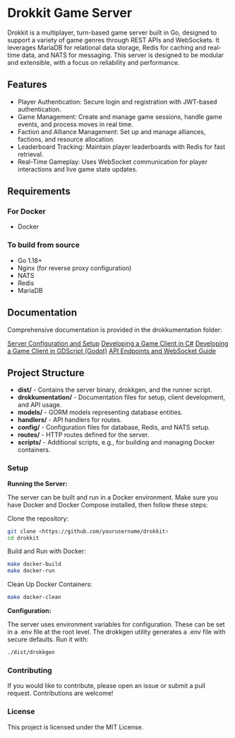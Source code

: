 # Drokkit Game Server

Drokkit is a multiplayer, turn-based game server built in Go, designed to support a variety of game genres through REST APIs and WebSockets. It leverages MariaDB for relational data storage, Redis for caching and real-time data, and NATS for messaging. This server is designed to be modular and extensible, with a focus on reliability and performance.

## Features

- Player Authentication: Secure login and registration with JWT-based authentication.
- Game Management: Create and manage game sessions, handle game events, and process moves in real time.
- Faction and Alliance Management: Set up and manage alliances, factions, and resource allocation.
- Leaderboard Tracking: Maintain player leaderboards with Redis for fast retrieval.
- Real-Time Gameplay: Uses WebSocket communication for player interactions and live game state updates.

## Requirements

### For Docker

- Docker

### To build from source

- Go 1.18+
- Nginx (for reverse proxy configuration)
- NATS
- Redis
- MariaDB

## Documentation

Comprehensive documentation is provided in the drokkumentation folder:

[Server Configuration and Setup](drokkumentation/running.md)
[Developing a Game Client in C#](drokkumentation/writingagameincsharp.md)
[Developing a Game Client in GDScript (Godot)](drokkumentation/writingagameingdscript.md)
[API Endpoints and WebSocket Guide](drokkumentation/apiendpoints.md)

## Project Structure

- **dist/** - Contains the server binary, drokkgen, and the runner script.
- **drokkumentation/** - Documentation files for setup, client development, and API usage.
- **models/** - GORM models representing database entities.
- **handlers/** - API handlers for routes.
- **config/** - Configuration files for database, Redis, and NATS setup.
- **routes/** - HTTP routes defined for the server.
- **scripts/** - Additional scripts, e.g., for building and managing Docker containers.

### Setup

**Running the Server:**

The server can be built and run in a Docker environment. Make sure you have Docker and Docker Compose installed, then follow these steps:

Clone the repository:

```bash
git clone <https://github.com/yourusername/drokkit>
cd drokkit
```

Build and Run with Docker:

```bash
make docker-build
make docker-run
```

Clean Up Docker Containers:

```bash
make docker-clean
```

**Configuration:**

The server uses environment variables for configuration. These can be set in a .env file at the root level. The drokkgen utility generates a .env file with secure defaults. Run it with:

```bash
./dist/drokkgen
```

### Contributing

If you would like to contribute, please open an issue or submit a pull request. Contributions are welcome!

### License

This project is licensed under the MIT License.
